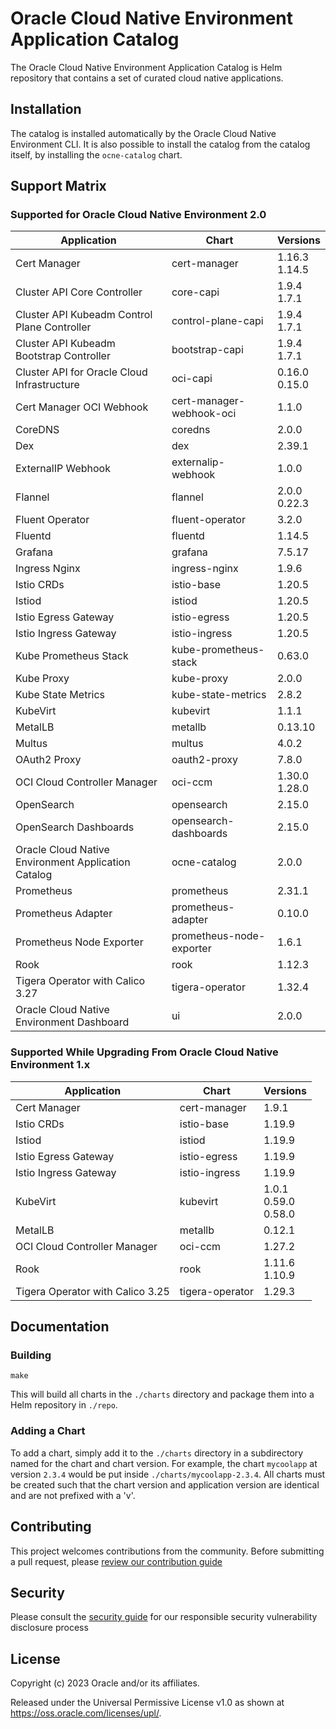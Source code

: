 # Oracle Cloud Native Environment Application Catalog

The Oracle Cloud Native Environment Application Catalog is Helm repository
that contains a set of curated cloud native applications.

## Installation

The catalog is installed automatically by the Oracle Cloud Native Environment
CLI.  It is also possible to install the catalog from the catalog itself, by
installing the `ocne-catalog` chart.

## Support Matrix

### Supported for Oracle Cloud Native Environment 2.0

| Application                                         | Chart                    | Versions         |
|-----------------------------------------------------|--------------------------|------------------|
| Cert Manager                                        | cert-manager             | 1.16.3<br>1.14.5 |
| Cluster API Core Controller                         | core-capi                | 1.9.4<br>1.7.1   |
| Cluster API Kubeadm Control Plane Controller        | control-plane-capi       | 1.9.4<br>1.7.1   |
| Cluster API Kubeadm Bootstrap Controller            | bootstrap-capi           | 1.9.4<br>1.7.1   |
| Cluster API for Oracle Cloud Infrastructure         | oci-capi                 | 0.16.0<br>0.15.0 |
| Cert Manager OCI Webhook                            | cert-manager-webhook-oci | 1.1.0            |
| CoreDNS                                             | coredns                  | 2.0.0            |
| Dex                                                 | dex                      | 2.39.1           |
| ExternalIP Webhook                                  | externalip-webhook       | 1.0.0            |
| Flannel                                             | flannel                  | 2.0.0<br>0.22.3           |
| Fluent Operator                                     | fluent-operator          | 3.2.0            |
| Fluentd                                             | fluentd                  | 1.14.5           |
| Grafana                                             | grafana                  | 7.5.17           |
| Ingress Nginx                                       | ingress-nginx            | 1.9.6            |
| Istio CRDs                                          | istio-base               | 1.20.5           |
| Istiod                                              | istiod                   | 1.20.5           |
| Istio Egress Gateway                                | istio-egress             | 1.20.5           |
| Istio Ingress Gateway                               | istio-ingress            | 1.20.5           |
| Kube Prometheus Stack                               | kube-prometheus-stack    | 0.63.0           |
| Kube Proxy                                          | kube-proxy               | 2.0.0            |
| Kube State Metrics                                  | kube-state-metrics       | 2.8.2            |
| KubeVirt                                            | kubevirt                 | 1.1.1            |
| MetalLB                                             | metallb                  | 0.13.10          |
| Multus                                              | multus                   | 4.0.2            |
| OAuth2 Proxy                                        | oauth2-proxy             | 7.8.0            |
| OCI Cloud Controller Manager                        | oci-ccm                  | 1.30.0<br>1.28.0 |
| OpenSearch                                          | opensearch               | 2.15.0           |
| OpenSearch Dashboards                               | opensearch-dashboards    | 2.15.0           |
| Oracle Cloud Native Environment Application Catalog | ocne-catalog             | 2.0.0            |
| Prometheus                                          | prometheus               | 2.31.1           |
| Prometheus Adapter                                  | prometheus-adapter       | 0.10.0           |
| Prometheus Node Exporter                            | prometheus-node-exporter | 1.6.1            |
| Rook                                                | rook                     | 1.12.3           |
| Tigera Operator with Calico 3.27                    | tigera-operator          | 1.32.4           |
| Oracle Cloud Native Environment Dashboard           | ui                       | 2.0.0            |

### Supported While Upgrading From Oracle Cloud Native Environment 1.x

| Application | Chart | Versions |
|-------------|-------|----------|
| Cert Manager | cert-manager | 1.9.1 |
| Istio CRDs | istio-base | 1.19.9 |
| Istiod | istiod | 1.19.9 |
| Istio Egress Gateway | istio-egress | 1.19.9 |
| Istio Ingress Gateway | istio-ingress | 1.19.9 |
| KubeVirt | kubevirt | 1.0.1<br>0.59.0<br>0.58.0 |
| MetalLB | metallb | 0.12.1 |
| OCI Cloud Controller Manager | oci-ccm | 1.27.2 |
| Rook | rook | 1.11.6<br>1.10.9 |
| Tigera Operator with Calico 3.25 | tigera-operator | 1.29.3 |

## Documentation

### Building

```
make
```

This will build all charts in the `./charts` directory and package them into
a Helm repository in `./repo`.

### Adding a Chart

To add a chart, simply add it to the `./charts` directory in a subdirectory
named for the chart and chart version.  For example, the chart `mycoolapp` at
version `2.3.4` would be put inside `./charts/mycoolapp-2.3.4`.  All charts
must be created such that the chart version and application version are
identical and are not prefixed with a 'v'.

## Contributing


This project welcomes contributions from the community. Before submitting a pull request, please [review our contribution guide](./CONTRIBUTING.md)

## Security

Please consult the [security guide](./SECURITY.md) for our responsible security vulnerability disclosure process

## License

Copyright (c) 2023 Oracle and/or its affiliates.

Released under the Universal Permissive License v1.0 as shown at
<https://oss.oracle.com/licenses/upl/>.
